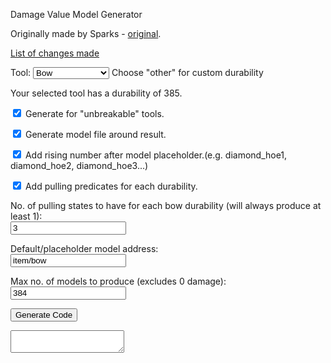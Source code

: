 <!-- HTML originally by Sparks accidentalgames.com -->
<script src = "customTool.js"></script>
<p>Damage Value Model Generator</p>
<p>Originally made by Sparks - <a href = "http://accidentalgames.com/media/durabilityModels.php">original</a>.</p>
<p><a href = "https://github.com/geenium/damage-value-generator/blob/master/changes_list.txt" target = "_blank">List of changes made</a></p>
<p>Tool: <select id = 'durability' onchange = 'durabilityInfo()'>
  <option value = "385">Bow</option>
  <option value = "26">Carrot on a Stick</option>
  <option value = "1562">Diamond Tool</option>
  <option value = "433">Elytra</option>
  <option value = "65">Fishing Rod</option>
  <option value = "-65">Flint &amp; Steel</option>
  <option value = "33">Golden Tool</option>
  <option value = "251">Iron Tool</option>
  <option value = "238">Shears</option>
  <option value = "337">Shield</option>
  <option value = "132">Stone Tool</option>
  <option value = "60">Wood Tool</option>
  <option value = "2">Clock</option>
  <option value = "3">Compass</option>
  <option value = "1">Other</option>
</select>
<span class ='info'>Choose "other" for custom durability</span></p>
<div id = 'durabilityInfo'>Your selected tool has a durability of 385.</div>
<p id = 'unbreakableHide'><input type ='checkbox' id = 'unbreakable' checked = 'checked'/> Generate for "unbreakable" tools.</p>
<p><input type ='checkbox' id = 'model' checked = 'checked'/> Generate model file around result.</p>
<p><input type ='checkbox' id = 'inc' checked = 'checked'/> Add rising number after model placeholder.<span class = 'info'>(e.g. diamond_hoe1, diamond_hoe2, diamond_hoe3...)</span></p>
<p id = 'elytraBroken' hidden = 'true'><input type ='checkbox' id = 'elytraBrokenCheck'/> Create a predicate for when the elytra is broken.</p>
<p id = 'shieldBlock' hidden = 'true'><input type ='checkbox' id = 'shieldBlockCheck'/> Add a blocking model for each durability.</p>
<p class = 'bowPulling'><input type ='checkbox' id = 'bowPullingCheck' checked = 'checked'/> Add pulling predicates for each durability.</p>
<p class = 'bowPulling'>No. of pulling states to have for each bow durability (will always produce at least 1):<br>
<input type = "text" value = '3' class = 'bowPulling' id = 'bowPullingNum'/></p>
<p>Default/placeholder model address:<br>
<input type = 'text' id = 'address' value = 'item/bow'/>
  <p>Max no. of models to produce (excludes 0 damage):<br>
<input type = 'text' id = 'modelLimit' value = '384'/>
<p><input type = 'button' value = 'Generate Code' id = 'generate' onclick = 'generate()'/></p>
<textarea readonly id = 'result' class = 'hidden'></textarea>
